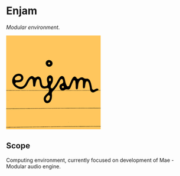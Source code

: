 # Enjam

*Modular environment.*

![Cover](doc/images/enjam-cover-256.png)

## Scope

Computing environment, currently focused on development of Mae - Modular audio
engine.


